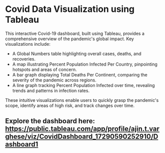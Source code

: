 # Covid Data Visualization using Tableau

This interactive Covid-19 dashboard, built using Tableau, provides a comprehensive overview of the pandemic's global impact. Key visualizations include:

- A Global Numbers table highlighting overall cases, deaths, and recoveries.
- A map illustrating Percent Population Infected Per Country, pinpointing hotspots and areas of concern.
- A bar graph displaying Total Deaths Per Continent, comparing the severity of the pandemic across regions.
- A line graph tracking Percent Population Infected over time, revealing trends and patterns in infection rates.

These intuitive visualizations enable users to quickly grasp the pandemic's scope, identify areas of high risk, and track changes over time.

## Explore the dashboard here: https://public.tableau.com/app/profile/ajin.t.varghese/viz/CovidDashboard_17290590252910/Dashboard1
